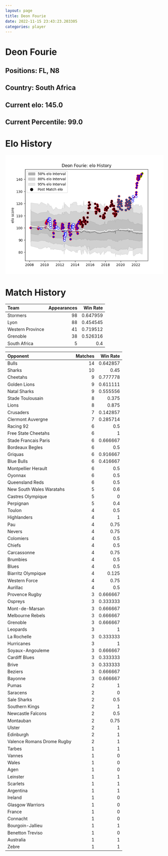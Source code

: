 ```yaml
---  
layout: page  
title: Deon Fourie  
date: 2022-11-15 23:43:23.203305  
categories: player  
---
```

# Deon Fourie

## Positions: FL, N8

## Country: South Africa

## Current elo: 145.0

## Current Percentile: 99.0

# Elo History


![elo history](history_DeonFourie.png)
# Match History


| Team             |   Appearances |   Win Rate |
|:-----------------|--------------:|-----------:|
| Stormers         |            98 |   0.647959 |
| Lyon             |            88 |   0.454545 |
| Western Province |            41 |   0.719512 |
| Grenoble         |            38 |   0.526316 |
| South Africa     |             5 |   0.4      |

| Opponent                   |   Matches |   Win Rate |
|:---------------------------|----------:|-----------:|
| Bulls                      |        14 |   0.642857 |
| Sharks                     |        10 |   0.45     |
| Cheetahs                   |         9 |   0.777778 |
| Golden Lions               |         9 |   0.611111 |
| Natal Sharks               |         9 |   0.555556 |
| Stade Toulousain           |         8 |   0.375    |
| Lions                      |         8 |   0.875    |
| Crusaders                  |         7 |   0.142857 |
| Clermont Auvergne          |         7 |   0.285714 |
| Racing 92                  |         6 |   0.5      |
| Free State Cheetahs        |         6 |   1        |
| Stade Francais Paris       |         6 |   0.666667 |
| Bordeaux Begles            |         6 |   0.5      |
| Griquas                    |         6 |   0.916667 |
| Blue Bulls                 |         6 |   0.416667 |
| Montpellier Herault        |         6 |   0.5      |
| Oyonnax                    |         6 |   0.5      |
| Queensland Reds            |         6 |   0.5      |
| New South Wales Waratahs   |         5 |   0.6      |
| Castres Olympique          |         5 |   0        |
| Perpignan                  |         5 |   0.4      |
| Toulon                     |         4 |   0.5      |
| Highlanders                |         4 |   1        |
| Pau                        |         4 |   0.75     |
| Nevers                     |         4 |   0.75     |
| Colomiers                  |         4 |   0.5      |
| Chiefs                     |         4 |   0.5      |
| Carcassonne                |         4 |   0.75     |
| Brumbies                   |         4 |   0.5      |
| Blues                      |         4 |   0.5      |
| Biarritz Olympique         |         4 |   0.125    |
| Western Force              |         4 |   0.75     |
| Aurillac                   |         4 |   0.5      |
| Provence Rugby             |         3 |   0.666667 |
| Ospreys                    |         3 |   0.333333 |
| Mont-de-Marsan             |         3 |   0.666667 |
| Melbourne Rebels           |         3 |   0.666667 |
| Grenoble                   |         3 |   0.666667 |
| Leopards                   |         3 |   1        |
| La Rochelle                |         3 |   0.333333 |
| Hurricanes                 |         3 |   1        |
| Soyaux-Angouleme           |         3 |   0.666667 |
| Cardiff Blues              |         3 |   0.333333 |
| Brive                      |         3 |   0.333333 |
| Beziers                    |         3 |   0.666667 |
| Bayonne                    |         3 |   0.666667 |
| Pumas                      |         2 |   1        |
| Saracens                   |         2 |   0        |
| Sale Sharks                |         2 |   0.5      |
| Southern Kings             |         2 |   1        |
| Newcastle Falcons          |         2 |   0.5      |
| Montauban                  |         2 |   0.75     |
| Ulster                     |         2 |   1        |
| Edinburgh                  |         2 |   1        |
| Valence Romans Drome Rugby |         2 |   1        |
| Tarbes                     |         1 |   1        |
| Vannes                     |         1 |   0        |
| Wales                      |         1 |   0        |
| Agen                       |         1 |   0        |
| Leinster                   |         1 |   1        |
| Scarlets                   |         1 |   1        |
| Argentina                  |         1 |   1        |
| Ireland                    |         1 |   0        |
| Glasgow Warriors           |         1 |   0        |
| France                     |         1 |   0        |
| Connacht                   |         1 |   0        |
| Bourgoin-Jallieu           |         1 |   1        |
| Benetton Treviso           |         1 |   0        |
| Australia                  |         1 |   1        |
| Zebre                      |         1 |   1        |